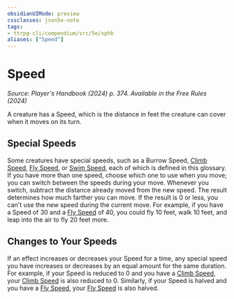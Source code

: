 ```yaml
---
obsidianUIMode: preview
cssclasses: json5e-note
tags:
- ttrpg-cli/compendium/src/5e/xphb
aliases: ["Speed"]
---
```

# Speed
*Source: Player's Handbook (2024) p. 374. Available in the Free Rules (2024)* 

A creature has a Speed, which is the distance in feet the creature can cover when it moves on its turn.

## Special Speeds

Some creatures have special speeds, such as a Burrow Speed, [Climb Speed](2-Mechanics/CLI/rules/variant-rules/climb-speed-xphb.md), [Fly Speed](2-Mechanics/CLI/rules/variant-rules/fly-speed-xphb.md), or [Swim Speed](2-Mechanics/CLI/rules/variant-rules/swim-speed-xphb.md), each of which is defined in this glossary. If you have more than one speed, choose which one to use when you move; you can switch between the speeds during your move. Whenever you switch, subtract the distance already moved from the new speed. The result determines how much farther you can move. If the result is 0 or less, you can't use the new speed during the current move. For example, if you have a Speed of 30 and a [Fly Speed](2-Mechanics/CLI/rules/variant-rules/fly-speed-xphb.md) of 40, you could fly 10 feet, walk 10 feet, and leap into the air to fly 20 feet more.

## Changes to Your Speeds

If an effect increases or decreases your Speed for a time, any special speed you have increases or decreases by an equal amount for the same duration. For example, if your Speed is reduced to 0 and you have a [Climb Speed](2-Mechanics/CLI/rules/variant-rules/climb-speed-xphb.md), your [Climb Speed](2-Mechanics/CLI/rules/variant-rules/climb-speed-xphb.md) is also reduced to 0. Similarly, if your Speed is halved and you have a [Fly Speed](2-Mechanics/CLI/rules/variant-rules/fly-speed-xphb.md), your [Fly Speed](2-Mechanics/CLI/rules/variant-rules/fly-speed-xphb.md) is also halved.